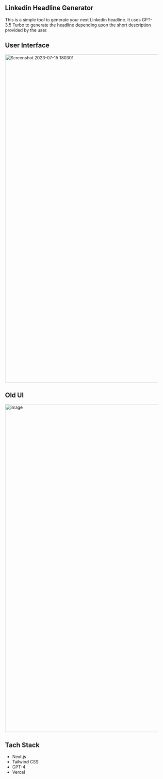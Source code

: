 ## Linkedin Headline Generator

This is a simple tool to generate your next Linkedin headline. It uses GPT-3.5 Turbo to generate the headline depending upon the short description provided by the user.

## User Interface
<img width="1080" alt="Screenshot 2023-07-15 180301" src="https://github.com/naveendwgn/Linkedin-Headline-Generator/assets/114351583/1a73c826-795a-4c09-83ed-a028ac9252ec">

## Old UI
<img width="1080" alt="image" src="https://github.com/naveendwgn/Linkedin-Headline-Generator/assets/114351583/94968e11-6c52-4f7e-8e8c-e58fb65179cc">

## Tach Stack

- Next.js
- Tailwind CSS
- GPT-4
- Vercel
